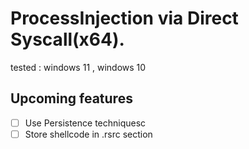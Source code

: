#  ProcessInjection via Direct Syscall(x64).
tested : windows 11 , windows 10

## Upcoming features

- [ ] Use Persistence techniquesc
- [ ] Store shellcode in .rsrc section
